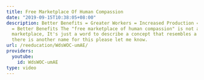 ```yaml
---
title: Free Marketplace Of Human Compassion
date: "2019-09-15T10:38:05+08:00"
description: Better Benefits = Greater Workers = Increased Production = More Profit
  = Better Benefits The "free marketplace of human compassion" is not a traditional
  marketplace, It's just a word to describe a concept that resembles a market. If
  there is another name for this please let me know.
url: /reeducation/WdsWOC-umAE/
providers:
  youtube:
    id: WdsWOC-umAE
type: video
---
```

